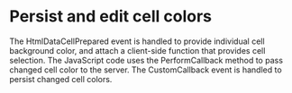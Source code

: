 # Persist and edit cell colors


<p>The HtmlDataCellPrepared event is handled to provide individual cell background color, and attach a client-side function that provides cell selection. The JavaScript code uses the PerformCallback method to pass changed cell color to the server. The CustomCallback event is handled to persist changed cell colors.</p>

<br/>


